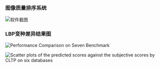 
### 图像质量排序系统

![软件截图](http://ww1.sinaimg.cn/large/61340919ly1fjqgrpcxflj20so0htdv9.jpg)

### LBP变种差异结果图

![Performance Comparison on Seven Benchmark](http://ww1.sinaimg.cn/large/61340919ly1fjp0mpu9krj20r90jjn37.jpg)

![Scatter plots of the predicted scores against the subjective scores by CLTP on six databases](http://ww1.sinaimg.cn/large/61340919ly1fjp0nddzcxj20oc0do7cw.jpg)